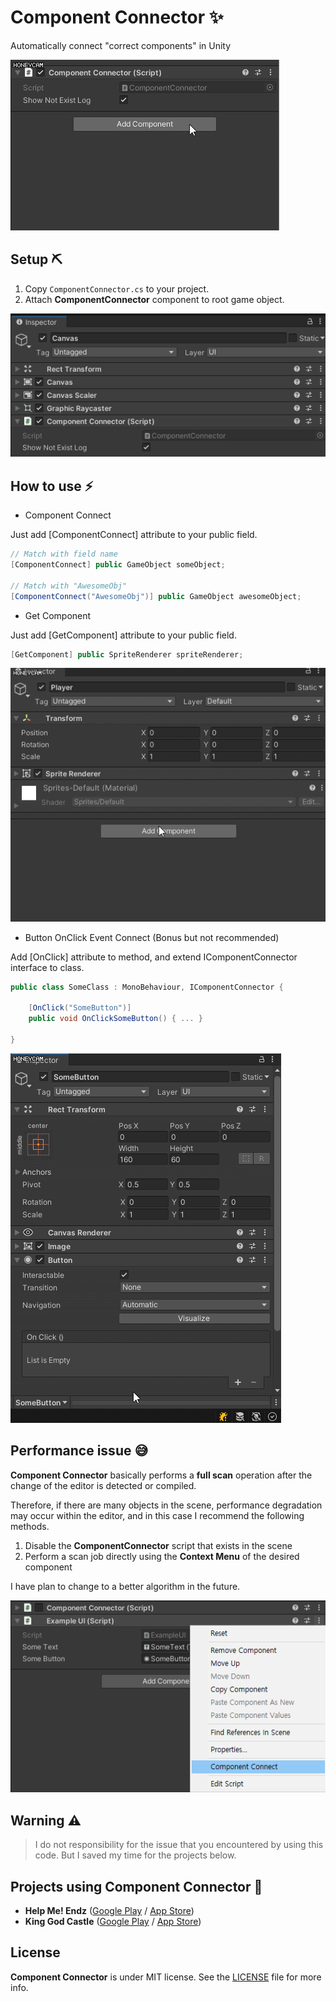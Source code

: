 # Component Connector ✨

Automatically connect "correct components" in Unity

![cc_img_1](/Images/cc_img_1.gif)

## Setup ⛏

1. Copy `ComponentConnector.cs` to your project.
1. Attach **ComponentConnector** component to root game object.

![cc_img_2](/Images/cc_img_2.png)

## How to use ⚡️

- Component Connect

Just add [ComponentConnect] attribute to your public field.
```cs
// Match with field name
[ComponentConnect] public GameObject someObject;

// Match with "AwesomeObj"
[ComponentConnect("AwesomeObj")] public GameObject awesomeObject;
```

- Get Component

Just add [GetComponent] attribute to your public field.
```cs
[GetComponent] public SpriteRenderer spriteRenderer;
```

![cc_img_3](/Images/cc_img_3.gif)

- Button OnClick Event Connect (Bonus but not recommended)

Add [OnClick] attribute to method, and extend IComponentConnector interface to class.
```cs
public class SomeClass : MonoBehaviour, IComponentConnector {

    [OnClick("SomeButton")]
    public void OnClickSomeButton() { ... }
    
}
```

![cc_img_4](/Images/cc_img_4.gif)

## Performance issue 😅

**Component Connector** basically performs a **full scan** operation after the change of the editor is detected or compiled.

Therefore, if there are many objects in the scene, performance degradation may occur within the editor, and in this case I recommend the following methods.

1. Disable the **ComponentConnector** script that exists in the scene
1. Perform a scan job directly using the **Context Menu** of the desired component

I have plan to change to a better algorithm in the future.

![cc_img_5](/Images/cc_img_5.png)

## Warning ⚠

>I do not responsibility for the issue that you encountered by using this code. But I saved my time for the projects below.


## Projects using Component Connector 👀
- **Help Me! Endz** ([Google Play](https://play.google.com/store/apps/details?id=com.awesomepiece.endz) / [App Store](https://apps.apple.com/kr/app/%EB%8F%84%EC%99%80%EC%A4%98-%EC%97%94%EC%A6%88/id1498183231))
- **King God Castle** ([Google Play](https://play.google.com/store/apps/details?id=com.awesomepiece.castle) / [App Store](https://apps.apple.com/kr/app/%ED%82%B9%EA%B0%93%EC%BA%90%EC%8A%AC/id1526791430))

## License

**Component Connector** is under MIT license. See the [LICENSE](LICENSE) file for more info.

